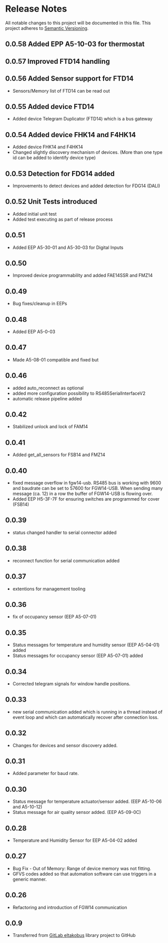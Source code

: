 # Release Notes
All notable changes to this project will be documented in this file.
This project adheres to [Semantic Versioning](http://semver.org/).

## 0.0.58 Added EPP A5-10-03 for thermostat

## 0.0.57 Improved FTD14 handling

## 0.0.56 Added Sensor support for FTD14
- Sensors/Memory list of FTD14 can be read out

## 0.0.55 Added device FTD14
- Added device Telegram Duplicator (FTD14) which is a bus gateway

## 0.0.54 Added device FHK14 and F4HK14
- Added device FHK14 and F4HK14
- Changed slightly discovery mechanism of devices. (More than one type id can be added to identify device type)

## 0.0.53 Detection for FDG14 added
- Improvements to detect devices and added detection for FDG14 (DALI)

## 0.0.52 Unit Tests introduced
- Added initial unit test 
- Added test executing as part of release process

## 0.0.51
- Added EEP A5-30-01 and A5-30-03 for Digital Inputs

## 0.0.50
- Improved device programmability and added FAE14SSR and FMZ14

## 0.0.49
- Bug fixes/cleanup in EEPs

## 0.0.48
- Added EEP A5-0-03

## 0.0.47
- Made A5-08-01 compatible and fixed but

## 0.0.46
- added auto_reconnect as optional
- added more configuration possibility to RS485SerialInterfaceV2
- automatic release pipeline added

## 0.0.42
- Stabilized unlock and lock of FAM14

## 0.0.41
- Added get_all_sensors for FSB14 and FMZ14

## 0.0.40
- fixed message overflow in fgw14-usb. RS485 bus is working with 9600 and baudrate can be set to 57600 for FGW14-USB. When sending many message (ca. 12) in a row the buffer of FGW14-USB is flowing over.
- Added EEP H5-3F-7F for ensuring switches are programmed for cover (FSB14)

## 0.0.39
- status changed handler to serial connector added

## 0.0.38
- reconnect function for serial communication added

## 0.0.37
- extentions for management tooling

## 0.0.36
- fix of occupancy sensor (EEP A5-07-01)

## 0.0.35
- Status messages for temperature and humidity sensor (EEP A5-04-01) added
- Status messages for occupancy sensor (EEP A5-07-01) added

## 0.0.34
- Corrected telegram signals for window handle positions.

## 0.0.33
- new serial communication added which is running in a thread instead of event loop and which can automatically recover after connection loss.

## 0.0.32
- Changes for devices and sensor discovery added.

## 0.0.31
- Added parameter for baud rate.

## 0.0.30
- Status message for temperature actuator/sensor added. (EEP A5-10-06 and A5-10-12)
- Status message for air quality sensor added. (EEP A5-09-0C)

## 0.0.28
- Temperature and Humidity Sensor for EEP A5-04-02 added

## 0.0.27
- Bug Fix - Out of Memory: Range of device memory was not fitting.
- GFVS codes added so that automation software can use triggers in a generic manner.

## 0.0.26
- Refactoring and introduction of FGW14 communication

## 0.0.9
- Transferred from [GitLab eltakobus](https://gitlab.com/chrysn/eltakobus) library project to GitHub 